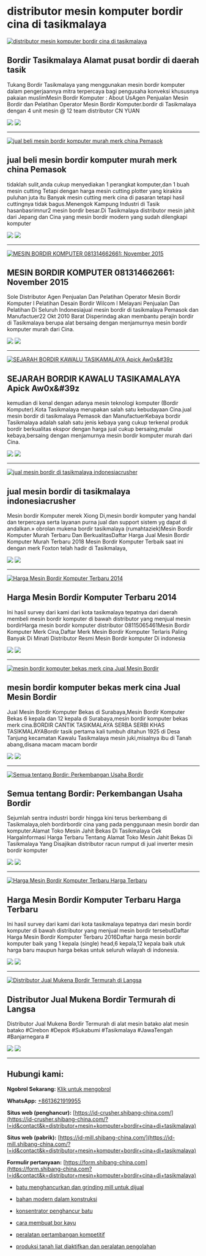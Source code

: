 # distributor mesin komputer bordir cina di tasikmalaya

<a href="https://swt.shibang-china.com/?l=id&img&k=distributor+mesin+komputer+bordir+cina+di+tasikmalaya" target="_blank">![distributor mesin komputer bordir cina di tasikmalaya](http://static.shibang-china.com/all-800x300/851.jpg)</a>

## Bordir Tasikmalaya Alamat pusat bordir di daerah tasik
Tukang Bordir Tasikmalaya yang menggunakan mesin bordir komputer dalam pengerjaannya mitra terpercaya bagi pengusaha konveksi khususnya pakaian muslimMesin Bordir Komputer : About UsAgen Penjualan Mesin Bordir dan Pelatihan Operator Mesin Bordir Komputer.bordir di Tasikmalaya dengan 4 unit mesin @ 12 team distributor CN YUAN


<a href="https://whatsapp.shibangsoft.com/WhatsApp.php" target="_blank" title="WhatsApp">![](http://static.shibang-china.com/icon/whatsapp.png)</a> <a href="https://swt.shibang-china.com/?l=id&icon&k=distributor+mesin+komputer+bordir+cina+di+tasikmalaya" target="_blank">![](http://static.shibang-china.com/icon/chat-id.png)</a>

---

<a href="https://swt.shibang-china.com/?l=id&img&k=distributor+mesin+komputer+bordir+cina+di+tasikmalaya" target="_blank">![jual beli mesin bordir komputer murah merk china Pemasok](http://static.shibang-china.com/all-800x300/1331.jpg)</a>

## jual beli mesin bordir komputer murah merk china Pemasok
tidaklah sulit,anda cukup menyediakan 1 perangkat komputer,dan 1 buah mesin cutting Tetapi dengan harga mesin cutting plotter yang kirakira puluhan juta itu Banyak mesin cutting merk cina di pasaran tetapi hasil cuttingnya tidak bagus.Menengok Kampung Industri di Tasik hasanbasrimnur2 mesin bordir besar.Di Tasikmalaya distributor mesin jahit dari Jepang dan Cina yang mesin bordir modern yang sudah dilengkapi komputer


<a href="https://whatsapp.shibangsoft.com/WhatsApp.php" target="_blank" title="WhatsApp">![](http://static.shibang-china.com/icon/whatsapp.png)</a> <a href="https://swt.shibang-china.com/?l=id&icon&k=distributor+mesin+komputer+bordir+cina+di+tasikmalaya" target="_blank">![](http://static.shibang-china.com/icon/chat-id.png)</a>

---

<a href="https://swt.shibang-china.com/?l=id&img&k=distributor+mesin+komputer+bordir+cina+di+tasikmalaya" target="_blank">![MESIN BORDIR KOMPUTER 081314662661: November 2015](http://static.shibang-china.com/all-800x300/242.jpg)</a>

## MESIN BORDIR KOMPUTER 081314662661: November 2015
Sole Distributor Agen Penjualan Dan Pelatihan Operator Mesin Bordir Komputer l Pelatihan Desain Bordir Wilcom l Melayani Penjualan Dan Pelatihan Di Seluruh Indonesiajual mesin bordir di tasikmalaya Pemasok dan Manufactuer22 Okt 2010 Barat Disperindag akan membantu perajin bordir di Tasikmalaya berupa alat bersaing dengan menjamurnya mesin bordir komputer murah dari Cina.


<a href="https://whatsapp.shibangsoft.com/WhatsApp.php" target="_blank" title="WhatsApp">![](http://static.shibang-china.com/icon/whatsapp.png)</a> <a href="https://swt.shibang-china.com/?l=id&icon&k=distributor+mesin+komputer+bordir+cina+di+tasikmalaya" target="_blank">![](http://static.shibang-china.com/icon/chat-id.png)</a>

---

<a href="https://swt.shibang-china.com/?l=id&img&k=distributor+mesin+komputer+bordir+cina+di+tasikmalaya" target="_blank">![SEJARAH BORDIR KAWALU TASIKAMALAYA Apick Aw0x&#39z](http://static.shibang-china.com/all-800x300/1046.jpg)</a>

## SEJARAH BORDIR KAWALU TASIKAMALAYA Apick Aw0x&#39z
kemudian di kenal dengan adanya mesin teknologi komputer (Bordir Komputer).Kota Tasikmalaya merupakan salah satu kebudayaan Cina.jual mesin bordir di tasikmalaya Pemasok dan ManufactuerKebaya bordir Tasikmalaya adalah salah satu jenis kebaya yang cukup terkenal produk bordir berkualitas ekspor dengan harga jual cukup bersaing,mulai kebaya,bersaing dengan menjamurnya mesin bordir komputer murah dari Cina.


<a href="https://whatsapp.shibangsoft.com/WhatsApp.php" target="_blank" title="WhatsApp">![](http://static.shibang-china.com/icon/whatsapp.png)</a> <a href="https://swt.shibang-china.com/?l=id&icon&k=distributor+mesin+komputer+bordir+cina+di+tasikmalaya" target="_blank">![](http://static.shibang-china.com/icon/chat-id.png)</a>

---

<a href="https://swt.shibang-china.com/?l=id&img&k=distributor+mesin+komputer+bordir+cina+di+tasikmalaya" target="_blank">![jual mesin bordir di tasikmalaya indonesiacrusher](http://static.shibang-china.com/all-800x300/83.jpg)</a>

## jual mesin bordir di tasikmalaya indonesiacrusher
Mesin bordir Komputer merek Xiong Di,mesin bordir komputer yang handal dan terpercaya serta layanan purna jual dan support sistem yg dapat di andalkan.» obrolan mukena bordir tasikmalaya (rumahtaziek)Mesin Bordir Komputer Murah Terbaru Dan BerkualitasDaftar Harga Jual Mesin Bordir Komputer Murah Terbaru 2018 Mesin Bordir Komputer Terbaik saat ini dengan merk Foxton telah hadir di Tasikmalaya,


<a href="https://whatsapp.shibangsoft.com/WhatsApp.php" target="_blank" title="WhatsApp">![](http://static.shibang-china.com/icon/whatsapp.png)</a> <a href="https://swt.shibang-china.com/?l=id&icon&k=distributor+mesin+komputer+bordir+cina+di+tasikmalaya" target="_blank">![](http://static.shibang-china.com/icon/chat-id.png)</a>

---

<a href="https://swt.shibang-china.com/?l=id&img&k=distributor+mesin+komputer+bordir+cina+di+tasikmalaya" target="_blank">![Harga Mesin Bordir Komputer Terbaru 2014](http://static.shibang-china.com/all-800x300/9.jpg)</a>

## Harga Mesin Bordir Komputer Terbaru 2014
Ini hasil survey dari kami dari kota tasikmalaya tepatnya dari daerah membeli mesin bordir komputer di bawah distributor yang menjual mesin bordirHarga mesin bordir komputer distributor 08115065461Mesin Bordir Komputer Merk Cina,Daftar Merk Mesin Bordir Komputer Terlaris Paling Banyak Di Minati Distributor Resmi Mesin Bordir komputer Di indonesia


<a href="https://whatsapp.shibangsoft.com/WhatsApp.php" target="_blank" title="WhatsApp">![](http://static.shibang-china.com/icon/whatsapp.png)</a> <a href="https://swt.shibang-china.com/?l=id&icon&k=distributor+mesin+komputer+bordir+cina+di+tasikmalaya" target="_blank">![](http://static.shibang-china.com/icon/chat-id.png)</a>

---

<a href="https://swt.shibang-china.com/?l=id&img&k=distributor+mesin+komputer+bordir+cina+di+tasikmalaya" target="_blank">![mesin bordir komputer bekas merk cina Jual Mesin Bordir](http://static.shibang-china.com/all-800x300/48.jpg)</a>

## mesin bordir komputer bekas merk cina Jual Mesin Bordir
Jual Mesin Bordir Komputer Bekas di Surabaya,Mesin Bordir Komputer Bekas 6 kepala dan 12 kepala di Surabaya,mesin bordir komputer bekas merk cina.BORDIR CANTIK TASIKMALAYA SERBA SERBI KHAS TASIKMALAYABordir tasik pertama kali tumbuh ditahun 1925 di Desa Tanjung kecamatan Kawalu Tasikmalaya mesin juki,misalnya ibu di Tanah abang,disana macam macam bordir


<a href="https://whatsapp.shibangsoft.com/WhatsApp.php" target="_blank" title="WhatsApp">![](http://static.shibang-china.com/icon/whatsapp.png)</a> <a href="https://swt.shibang-china.com/?l=id&icon&k=distributor+mesin+komputer+bordir+cina+di+tasikmalaya" target="_blank">![](http://static.shibang-china.com/icon/chat-id.png)</a>

---

<a href="https://swt.shibang-china.com/?l=id&img&k=distributor+mesin+komputer+bordir+cina+di+tasikmalaya" target="_blank">![Semua tentang Bordir: Perkembangan Usaha Bordir](http://static.shibang-china.com/all-800x300/1037.jpg)</a>

## Semua tentang Bordir: Perkembangan Usaha Bordir
Sejumlah sentra industri bordir hingga kini terus berkembang di Tasikmalaya,oleh bordirbordir cina yang pada penggunaan mesin bordir dan komputer.Alamat Toko Mesin Jahit Bekas Di Tasikmalaya Cek HargaInformasi Harga Terbaru Tentang Alamat Toko Mesin Jahit Bekas Di Tasikmalaya Yang Disajikan distributor racun rumput di jual inverter mesin bordir komputer


<a href="https://whatsapp.shibangsoft.com/WhatsApp.php" target="_blank" title="WhatsApp">![](http://static.shibang-china.com/icon/whatsapp.png)</a> <a href="https://swt.shibang-china.com/?l=id&icon&k=distributor+mesin+komputer+bordir+cina+di+tasikmalaya" target="_blank">![](http://static.shibang-china.com/icon/chat-id.png)</a>

---

<a href="https://swt.shibang-china.com/?l=id&img&k=distributor+mesin+komputer+bordir+cina+di+tasikmalaya" target="_blank">![Harga Mesin Bordir Komputer Terbaru Harga Terbaru](http://static.shibang-china.com/all-800x300/1440.jpg)</a>

## Harga Mesin Bordir Komputer Terbaru Harga Terbaru
Ini hasil survey dari kami dari kota tasikmalaya tepatnya dari mesin bordir komputer di bawah distributor yang menjual mesin bordir tersebutDaftar Harga Mesin Bordir Komputer Terbaru 2016Daftar harga mesin bordir komputer baik yang 1 kepala (single) head,6 kepala,12 kepala baik utuk harga baru maupun harga bekas untuk seluruh wilayah di indonesia.


<a href="https://whatsapp.shibangsoft.com/WhatsApp.php" target="_blank" title="WhatsApp">![](http://static.shibang-china.com/icon/whatsapp.png)</a> <a href="https://swt.shibang-china.com/?l=id&icon&k=distributor+mesin+komputer+bordir+cina+di+tasikmalaya" target="_blank">![](http://static.shibang-china.com/icon/chat-id.png)</a>

---

<a href="https://swt.shibang-china.com/?l=id&img&k=distributor+mesin+komputer+bordir+cina+di+tasikmalaya" target="_blank">![Distributor Jual Mukena Bordir Termurah di Langsa](http://static.shibang-china.com/all-800x300/964.jpg)</a>

## Distributor Jual Mukena Bordir Termurah di Langsa
Distributor Jual Mukena Bordir Termurah di alat mesin batako alat mesin batako #Cirebon #Depok #Sukabumi #Tasikmalaya #JawaTengah #Banjarnegara #

<a href="https://whatsapp.shibangsoft.com/WhatsApp.php" target="_blank" title="WhatsApp">![](http://static.shibang-china.com/icon/whatsapp.png)</a> <a href="https://swt.shibang-china.com/?l=id&icon&k=distributor+mesin+komputer+bordir+cina+di+tasikmalaya" target="_blank">![](http://static.shibang-china.com/icon/chat-id.png)</a>

---
## Hubungi kami:

**Ngobrol Sekarang:** [Klik untuk mengobrol](https://swt.shibang-china.com?l=id&contact&k=distributor+mesin+komputer+bordir+cina+di+tasikmalaya)

**WhatsApp:**  [+8613621919955](https://whatsapp.shibangsoft.com/WhatsApp.php)

**Situs web (penghancur):** [https://id-crusher.shibang-china.com/](https://id-crusher.shibang-china.com/?l=id&contact&k=distributor+mesin+komputer+bordir+cina+di+tasikmalaya)

**Situs web (pabrik):** [https://id-mill.shibang-china.com/](https://id-mill.shibang-china.com/?l=id&contact&k=distributor+mesin+komputer+bordir+cina+di+tasikmalaya)

**Formulir pertanyaan:** [https://form.shibang-china.com](https://form.shibang-china.com?l=id&contact&k=distributor+mesin+komputer+bordir+cina+di+tasikmalaya)

* [batu menghancurkan dan grinding mill untuk dijual](../38/batu%20menghancurkan%20dan%20grinding%20mill%20untuk%20dijual.md)

* [bahan modern dalam konstruksi](../39/bahan%20modern%20dalam%20konstruksi.md)

* [konsentrator penghancur batu](../34/konsentrator%20penghancur%20batu.md)

* [cara membuat bor kayu](../35/cara%20membuat%20bor%20kayu.md)

* [peralatan pertambangan kompetitif](../38/peralatan%20pertambangan%20kompetitif.md)

* [produksi tanah liat diaktifkan dan peralatan pengolahan](../39/produksi%20tanah%20liat%20diaktifkan%20dan%20peralatan%20pengolahan.md)